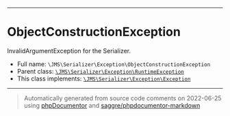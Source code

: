 ***

# ObjectConstructionException

InvalidArgumentException for the Serializer.

* Full name: `\JMS\Serializer\Exception\ObjectConstructionException`
* Parent class: [`\JMS\Serializer\Exception\RuntimeException`](./RuntimeException.md)
* This class implements:
  [`\JMS\Serializer\Exception\Exception`](./Exception.md)

***
> Automatically generated from source code comments on 2022-06-25 using [phpDocumentor](http://www.phpdoc.org/) and [saggre/phpdocumentor-markdown](https://github.com/Saggre/phpDocumentor-markdown)
